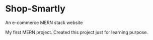 # Shop-Smartly
An e-commerce MERN stack website

My first MERN project. Created this project just for learning purpose.


